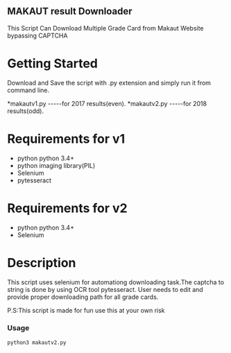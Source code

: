 ## MAKAUT result Downloader
This Script Can Download Multiple Grade Card from Makaut Website bypassing CAPTCHA

Getting Started
============

Download and Save the script with .py extension and simply run it from command line.

*makautv1.py    -----for 2017 results(even).
*makautv2.py 	-----for 2018 results(odd).

Requirements for v1
============

* python python 3.4+
* python imaging library(PIL)
* Selenium
* pytesseract

Requirements for v2
============

* python python 3.4+
* Selenium




Description
============
This script uses selenium for automationg downloading task.The captcha to string is done by using OCR tool pytesseract.
User needs to edit and provide proper downloading path for all grade cards.

P.S:This script is made for fun use this at your own risk

### Usage
```
python3 makautv2.py

```
